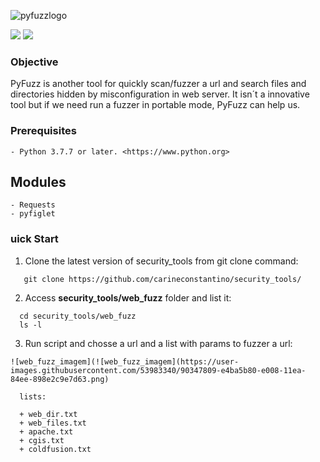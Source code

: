 ![pyfuzzlogo](https://user-images.githubusercontent.com/53983340/86543874-e1578e80-bef8-11ea-9b50-f6ecfa82fe58.png)
<p>
 <img src="https://img.shields.io/badge/PyFuzz-v.1.0-red" />
 <img src="https://img.shields.io/badge/python-v.3.7.7-blue" />
 </p>
 
### Objective

PyFuzz is another tool for quickly scan/fuzzer a url and search files and directories hidden by misconfiguration in web server. 
It isn´t a innovative tool but if we need run a fuzzer in portable mode, PyFuzz can help us. 

### Prerequisites

```
- Python 3.7.7 or later. <https://www.python.org>
```
 
## Modules

```
- Requests
- pyfiglet

```

### uick Start

1. Clone the latest version of security_tools from git clone command:

 ```
    git clone https://github.com/carineconstantino/security_tools/
 ```
 2. Access **security_tools/web_fuzz** folder and list it:
 
 ```
   cd security_tools/web_fuzz
   ls -l 
 ```
 
 3. Run script and chosse a url and a list with params to fuzzer a url: 
  
 ```
 ![web_fuzz_imagem](![web_fuzz_imagem](https://user-images.githubusercontent.com/53983340/90347809-e4ba5b80-e008-11ea-84ee-898e2c9e7d63.png)
 
   lists: 
   
   + web_dir.txt
   + web_files.txt
   + apache.txt
   + cgis.txt
   + coldfusion.txt
   
 ```
 
 


